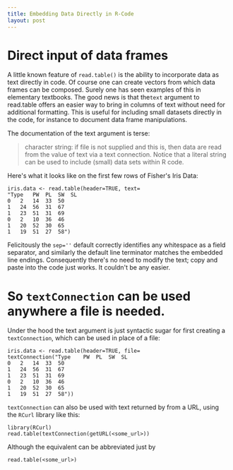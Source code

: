 ```yaml
---
title: Embedding Data Directly in R-Code
layout: post
---
```

# Direct input of data frames

A little known feature of `read.table()` is the ability to incorporate data as text directly in code. Of course one can create vectors
from which data frames can be composed. Surely one has seen examples of this in elementary textbooks. 
The good news is that the`text` argument to read.table offers an easier way to bring in columns of text without need for additional
formatting.  This is useful for including small datasets directly in the code, for instance to document data frame manipulations.

The documentation of the text argument is terse:

> character string: if file is not supplied and this is, then data are read from the value of text via a text connection. Notice that a literal string can be
> used to include (small) data sets within R code.

Here's what it looks like on the first few rows of Fisher's Iris Data:

	iris.data <- read.table(header=TRUE, text=
	"Type	PW	PL	SW	SL
	0	2	14	33	50
	1	24	56	31	67
	1	23	51	31	69
	0	2	10	36	46
	1	20	52	30	65
	1	19	51	27	58")

Felicitously the `sep=''` default correctly identifies any whitespace as a field separator, and similarly the default line terminator
matches the embedded line endings.  Consequently there's no need to modify the text; copy and paste into the code just works.
It couldn't be any easier.

# So `textConnection` can be used anywhere a file is needed.

Under the hood the text argument is just syntactic sugar for first creating a `textConnection`, which can be used in place of a file:

	iris.data <- read.table(header=TRUE, file=
	textConnection("Type	PW	PL	SW	SL
	0	2	14	33	50
	1	24	56	31	67
	1	23	51	31	69
	0	2	10	36	46
	1	20	52	30	65
	1	19	51	27	58"))

`textConnection` can also be used with text returned by from a URL,
using the `RCurl` library like this:

    library(RCurl)
	read.table(textConnection(getURL(<some_url>))

Although the equivalent can be abbreviated just by

	read.table(<some_url>)
 




